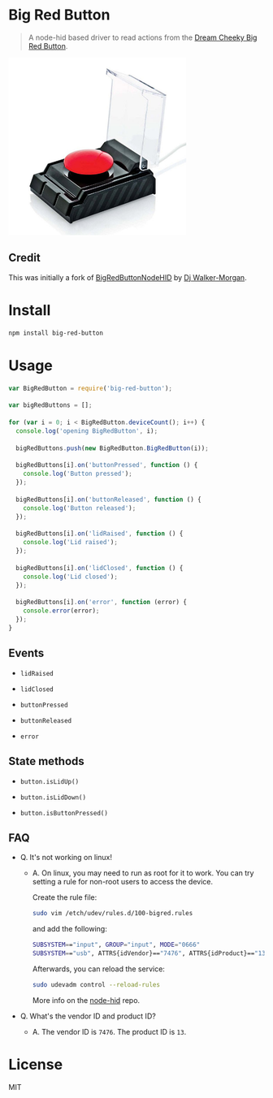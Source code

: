 # Big Red Button

> A node-hid based driver to read actions from the [Dream Cheeky Big Red Button](http://dreamcheeky.com/big-red-button).

<img src="./assets/big_red_button.jpg" width="350">

## Credit

This was initially a fork of [BigRedButtonNodeHID](https://github.com/codepope/BigRedButtonNodeHID) by [Dj Walker-Morgan](https://github.com/codepope).

# Install

```bash
npm install big-red-button
```

# Usage

```javascript
var BigRedButton = require('big-red-button');

var bigRedButtons = [];

for (var i = 0; i < BigRedButton.deviceCount(); i++) {
  console.log('opening BigRedButton', i);

  bigRedButtons.push(new BigRedButton.BigRedButton(i));

  bigRedButtons[i].on('buttonPressed', function () {
    console.log('Button pressed');
  });

  bigRedButtons[i].on('buttonReleased', function () {
    console.log('Button released');
  });

  bigRedButtons[i].on('lidRaised', function () {
    console.log('Lid raised');
  });

  bigRedButtons[i].on('lidClosed', function () {
    console.log('Lid closed');
  });

  bigRedButtons[i].on('error', function (error) {
    console.error(error);
  });
}
```

## Events

- `lidRaised`

- `lidClosed`

- `buttonPressed`

- `buttonReleased`

- `error`

## State methods

- `button.isLidUp()`

- `button.isLidDown()`

- `button.isButtonPressed()`

## FAQ

- Q. It's not working on linux!

  - A. On linux, you may need to run as root for it to work. You can try setting a rule for non-root users to access the device.

    Create the rule file:

    ```bash
    sudo vim /etch/udev/rules.d/100-bigred.rules
    ```

    and add the following:

    ```bash
    SUBSYSTEM=="input", GROUP="input", MODE="0666"
    SUBSYSTEM=="usb", ATTRS{idVendor}=="7476", ATTRS{idProduct}=="13", MODE:="666", GROUP="plugdev"
    ```

    Afterwards, you can reload the service:

    ```bash
    sudo udevadm control --reload-rules
    ```

    More info on the [node-hid](https://github.com/node-hid/node-hid#udev-device-permissions) repo.

- Q. What's the vendor ID and product ID?

  - A. The vendor ID is `7476`. The product ID is `13`.

# License

MIT
